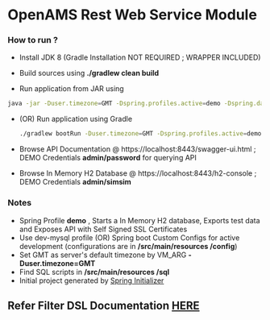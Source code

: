 # OpenAMS Rest Web Service Module


### How to run ?

 - Install JDK 8 (Gradle Installation NOT REQUIRED ; WRAPPER INCLUDED)

 - Build sources using **./gradlew clean build**

 - Run application from JAR using
  ~~~ sh
  java -jar -Duser.timezone=GMT -Dspring.profiles.active=demo -Dspring.datasource.password=simsim build/libs/openams-rest-api-0.0.1-SNAPSHOT.jar
  ~~~

 - (OR) Run application using Gradle
   ~~~ sh
   ./gradlew bootRun -Duser.timezone=GMT -Dspring.profiles.active=demo -Dspring.datasource.password=simsim
   ~~~

 - Browse API Documentation @ https://localhost:8443/swagger-ui.html ; DEMO Credentials **admin/password** for querying API

 - Browse In Memory H2 Database @ https://localhost:8443/h2-console ; DEMO Credentials **admin/simsim**




### Notes

 - Spring Profile **demo** , Starts a In Memory H2 database, Exports test data and Exposes API with Self Signed SSL Certificates
 - Use dev-mysql profile (OR) Spring boot Custom Configs for active development (configurations are in **/src/main/resources /config**)
 - Set GMT as server's default timezone by VM_ARG **-Duser.timezone=GMT**
 - Find SQL scripts in **/src/main/resources /sql**
 - Initial project generated by [Spring Initializer](https://start.spring.io)



## Refer Filter DSL Documentation [HERE](./filter-dsl.md)

